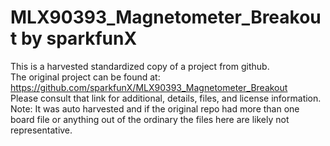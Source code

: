 
# MLX90393_Magnetometer_Breakout by sparkfunX  
This is a harvested standardized copy of a project from github.  
The original project can be found at:  
https://github.com/sparkfunX/MLX90393_Magnetometer_Breakout  
Please consult that link for additional, details, files, and license information.  
Note: It was auto harvested and if the original repo had more than one board file or anything out of the ordinary the files here are likely not representative.  
    